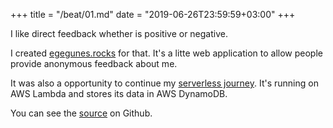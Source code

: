+++
title = "/beat/01.md"
date = "2019-06-26T23:59:59+03:00"
+++

I like direct feedback whether is positive or negative.

I created [egegunes.rocks](https://egegunes.rocks) for that. It's a litte web
application to allow people provide anonymous feedback about me.

It was also a opportunity to continue my [serverless
journey](https://ege.dev/post/running-python-on-aws-lambda/). It's running on
AWS Lambda and stores its data in AWS DynamoDB.

You can see the [source](https://github.com/egegunes/egegunes.rocks) on Github.
